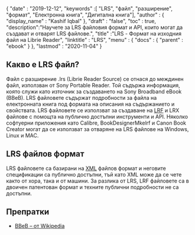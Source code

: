 {
  "date" : "2019-12-12",
  "keywords" :[ "LRS", "файл", "разширение", "формат", "Електронна книга", "Дигитална книга"],
  "author" : {
    "display_name" : "Kashif Iqbal"
},
  "draft" : "false",
  "toc" : true,
  "description":"Научете за LRS файловия формат и API, които могат да създават и отварят LRS файлове.",
  "title" :"LRS - Формат на изходния файл на Librie Reader",
  "linktitle" : "LRS",
  "menu" : {
    "docs" : {
      "parent" : "ebook"
}
},
  "lastmod" : "2020-11-04"
}

## Какво е LRS файл?

Файл с разширение .lrs (Librie Reader Source) се отнася до междинен файл, използван от Sony Portable Reader. Той съдържа информация, която служи като източник за създаването на Sony Broadband eBook (BBeB). LRS файловете съдържат подробности за файла на електронната книга под формата на описания на съдържанието и свойствата. LRS файловете се използват за създаване на [LRF](/bg/ebook/lrf/) и LRX файлове с помощта на публично достъпни инструменти и API. Няколко софтуерни приложения като Calibre, BookDesignerMkelrf и Canon Book Creator могат да се използват за отваряне на LRS файлове на Windows, Linux и MAC.

## LRS файлов формат

LRS файловете са базирани на [XML](/bg/web/xml/) файлов формат и неговите спецификации са публично достъпни, тъй като XML може да се чете както от хора, така и от машини. За разлика от LRS, LRF файловете са в двоичен патентован формат и техните публични подробности не са достъпни.

## Препратки

* [BBeB – от Wikipedia](https://en.wikipedia.org/wiki/BBeB)

